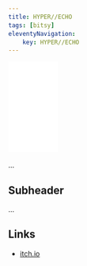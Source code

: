 ```yaml
---
title: HYPER//ECHO
tags: [bitsy]
eleventyNavigation:
	key: HYPER//ECHO
---
```


![image](/img/Emblem_White_100px.png)

...

## Subheader

...

## Links
- [itch.io](https://haraiva.itch.io)